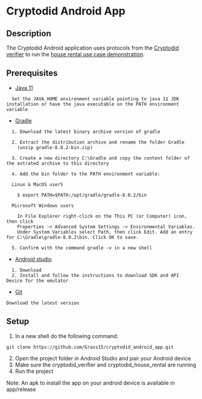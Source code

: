# Cryptodid Android App
## Description
The Cryptodid Android application uses protocols from the [Cryptodid verifier](https://github.com/Grass15/cryptodid_verifier.git) to run the [house rental use case demonstration](https://github.com/Grass15/cryptodid_house_rental.git).
  
## Prerequisites

- [Java 11](https://www.oracle.com/ca-en/java/technologies/javase/jdk11-archive-downloads.html)
```terminal
  Set the JAVA_HOME environment variable pointing to java 11 JDK installation or have the java executable on the PATH environment variable
  ```

- [Gradle](https://gradle.org/install/#manually)
```terminal
  1. Download the latest binary archive version of gradle 
  
  2. Extract the distribution archive and rename the folder Gradle
    (unzip gradle-8.0.2-bin.zip)
  
  3. Create a new directory C:\Gradle and copy the content folder of the extrated archive to this directory
  
  4. Add the bin folder to the PATH environment variable:
      
  Linux & MacOS userS
      
    $ export PATH=$PATH:/opt/gradle/gradle-8.0.2/bin

  Microsoft Windows users
      
    In File Explorer right-click on the This PC (or Computer) icon, then click 
    Properties -> Advanced System Settings -> Environmental Variables.
    Under System Variables select Path, then click Edit. Add an entry for C:\Gradle\gradle-8.0.2\bin. Click OK to save.

  5. Confirm with the command gradle -v in a new shell
  ```
    
- [Android studio](https://developer.android.com/studio)
```terminal
  1. Download
  2. Install and follow the instructions to download SDK and API Device for the emulator
  ```
- [Git](https://git-scm.com/download)
``` terminal 
Download the latest version
```
## Setup
  
  1. In a new shell do the following command:
  ``` terminal
  git clone https://github.com/Grass15/cryptodid_android_app.git
  ```
  2. Open the project folder in Android Studio and pair your Android device
  3. Make sure the cryptodid_verifier and cryptodid_house_rental are running
  4. Run the project

Note: An apk to install the app on your android device is available in app/release
  

